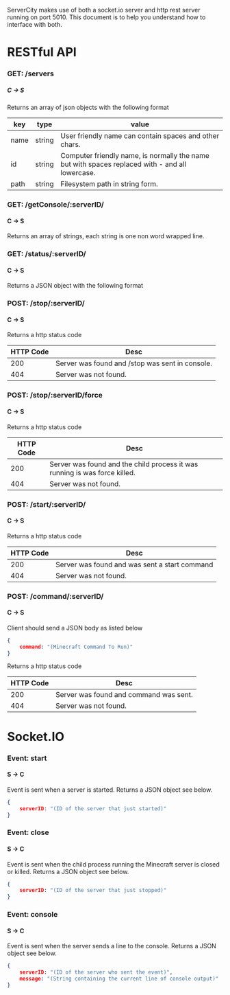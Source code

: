 ServerCity makes use of both a socket.io server and http rest server running on port 5010.
This document is to help you understand how to interface with both.

# RESTful API
### GET: /servers
##### C -> S
Returns an array of json objects with the following format

| key | type | value |
| ---- | ---- | ---- |
| name | string | User friendly name can contain spaces and other chars. |
| id | string | Computer friendly name, is normally the name but with spaces replaced with - and all lowercase. |
| path | string | Filesystem path in string form. |

### GET: /getConsole/:serverID/
#### C -> S
Returns an array of strings, each string is one non word wrapped line.

### GET: /status/:serverID/
#### C -> S
Returns a JSON object with the following format



### POST: /stop/:serverID/
#### C -> S
Returns a http status code

| HTTP Code | Desc |
| ---- | ---- |
| 200 | Server was found and /stop was sent in console. |
| 404 | Server was not found. |

### POST: /stop/:serverID/force

#### C -> S
Returns a http status code

| HTTP Code | Desc |
| ---- | ---- |
| 200 | Server was found and the child process it was running is was force killed. |
| 404 | Server was not found. |

### POST: /start/:serverID/
#### C -> S
Returns a http status code

| HTTP Code | Desc                                          |
| --------- | --------------------------------------------- |
| 200       | Server was found and was sent a start command |
| 404       | Server was not found.                         |

### POST: /command/:serverID/
#### C -> S
Client should send a JSON body as listed below

```json
{
	command: "(Minecraft Command To Run)"
}
```

Returns a http status code

| HTTP Code | Desc |
| ---- | ---- |
| 200 | Server was found and command was sent. |
| 404 | Server was not found. |

# Socket.IO
### Event: start
#### S -> C
Event is sent when a server is started.
Returns a JSON object see below.

```json
{
	serverID: "(ID of the server that just started)"
}
```

### Event: close
#### S -> C
Event is sent when the child process running the Minecraft server is closed or killed.
Returns a JSON object see below.

```json
{
	serverID: "(ID of the server that just stopped)"
}
```

### Event: console
#### S -> C
Event is sent when the server sends a line to the console.
Returns a JSON object see below.

```json
{
	serverID: "(ID of the server who sent the event)",
	message: "(String containing the current line of console output)"
}
```

